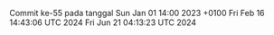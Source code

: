 Commit ke-55 pada tanggal Sun Jan 01 14:00 2023 +0100
Fri Feb 16 14:43:06 UTC 2024
Fri Jun 21 04:13:23 UTC 2024
